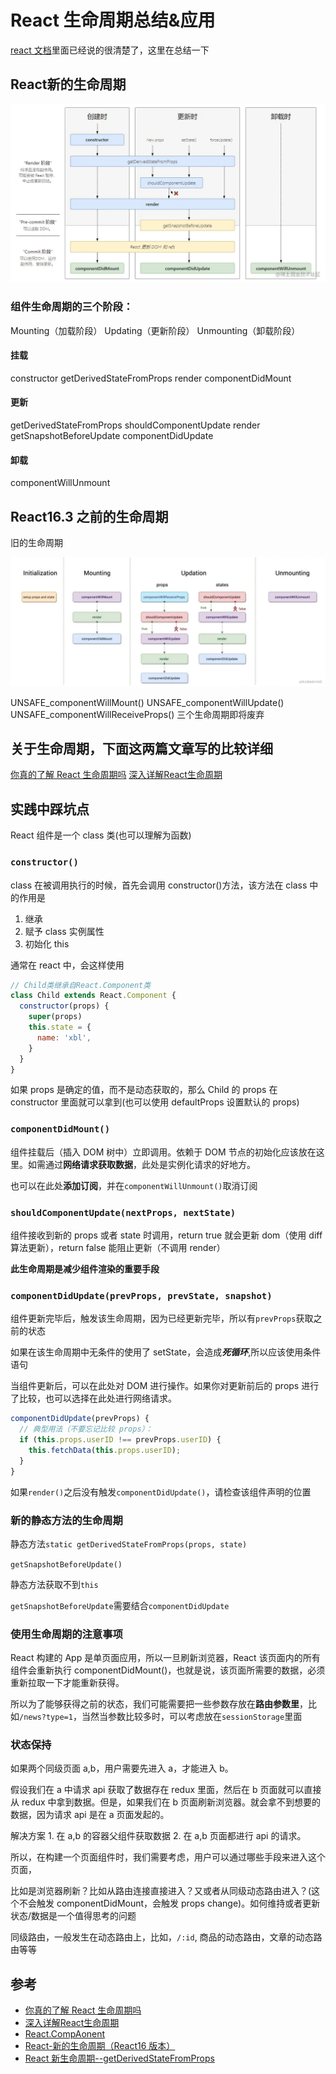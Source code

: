 # React 生命周期总结&应用

[react 文档](https://zh-hans.reactjs.org/docs/react-component.html)里面已经说的很清楚了，这里在总结一下

## React新的生命周期

![新的生命周期](./images/lifecycle/new_lifecycle.png)

### 组件生命周期的三个阶段：

Mounting（加载阶段）
Updating（更新阶段）
Unmounting（卸载阶段）

#### 挂载

constructor
getDerivedStateFromProps
render
componentDidMount


#### 更新

getDerivedStateFromProps
shouldComponentUpdate
render
getSnapshotBeforeUpdate
componentDidUpdate


#### 卸载

componentWillUnmount


## React16.3 之前的生命周期

旧的生命周期

![旧的声明周期](./images/lifecycle/old_lifecycle.png)

UNSAFE_componentWillMount()
UNSAFE_componentWillUpdate()
UNSAFE_componentWillReceiveProps() 三个生命周期即将废弃

## 关于生命周期，下面这两篇文章写的比较详细

[你真的了解 React 生命周期吗](https://juejin.cn/post/6844904021233238024)
[深入详解React生命周期](https://juejin.cn/post/6914112105964634119)

## 实践中踩坑点

React 组件是一个 class 类(也可以理解为函数)

### `constructor()`

class 在被调用执行的时候，首先会调用 constructor()方法，该方法在 class 中的作用是

1. 继承
2. 赋予 class 实例属性
3. 初始化 this

通常在 react 中，会这样使用

```js
// Child类继承自React.Component类
class Child extends React.Component {
  constructor(props) {
    super(props)
    this.state = {
      name: 'xbl',
    }
  }
}
```

如果 props 是确定的值，而不是动态获取的，那么 Child 的 props 在 constructor 里面就可以拿到(也可以使用 defaultProps 设置默认的 props)


### `componentDidMount()`

组件挂载后（插入 DOM 树中）立即调用。依赖于 DOM 节点的初始化应该放在这里。如需通过**网络请求获取数据**，此处是实例化请求的好地方。

也可以在此处**添加订阅**，并在`componentWillUnmount()`取消订阅

### `shouldComponentUpdate(nextProps, nextState)`

组件接收到新的 props 或者 state 时调用，return true 就会更新 dom（使用 diff 算法更新），return false 能阻止更新（不调用 render）

**此生命周期是减少组件渲染的重要手段**

### `componentDidUpdate(prevProps, prevState, snapshot)`

组件更新完毕后，触发该生命周期，因为已经更新完毕，所以有`prevProps`获取之前的状态

如果在该生命周期中无条件的使用了 setState，会造成***死循环***,所以应该使用条件语句

当组件更新后，可以在此处对 DOM 进行操作。如果你对更新前后的 props 进行了比较，也可以选择在此处进行网络请求。

```js
componentDidUpdate(prevProps) {
  // 典型用法（不要忘记比较 props）：
  if (this.props.userID !== prevProps.userID) {
    this.fetchData(this.props.userID);
  }
}
```

如果`render()`之后没有触发`componentDidUpdate()`，请检查该组件声明的位置

### 新的静态方法的生命周期

静态方法`static getDerivedStateFromProps(props, state)`

`getSnapshotBeforeUpdate()`

静态方法获取不到`this`

`getSnapshotBeforeUpdate`需要结合`componentDidUpdate`

### 使用生命周期的注意事项

React 构建的 App 是单页面应用，所以一旦刷新浏览器，React 该页面内的所有组件会重新执行 componentDidMount()，也就是说，该页面所需要的数据，必须重新拉取一下才能重新获得。

所以为了能够获得之前的状态，我们可能需要把一些参数存放在**路由参数里**，比如`/news?type=1`，当然当参数比较多时，可以考虑放在`sessionStorage`里面

### 状态保持

如果两个同级页面 a,b，用户需要先进入 a，才能进入 b。

假设我们在 a 中请求 api 获取了数据存在 redux 里面，然后在 b 页面就可以直接从 redux 中拿到数据。但是，如果我们在 b 页面刷新浏览器。就会拿不到想要的数据，因为请求 api 是在 a 页面发起的。

解决方案 1. 在 a,b 的容器父组件获取数据 2. 在 a,b 页面都进行 api 的请求。

所以，在构建一个页面组件时，我们需要考虑，用户可以通过哪些手段来进入这个页面，

比如是浏览器刷新？比如从路由连接直接进入？又或者从同级动态路由进入？(这个不会触发 componentDidMount，会触发 props change)。如何维持或者更新状态/数据是一个值得思考的问题

同级路由，一般发生在动态路由上，比如，`/:id`, 商品的动态路由，文章的动态路由等等

## 参考


- [你真的了解 React 生命周期吗](https://juejin.cn/post/6844904021233238024)
- [深入详解React生命周期](https://juejin.cn/post/6914112105964634119)
- [React.CompAonent](https://zh-hans.reactjs.org/docs/react-component.html)
- [React-新的生命周期（React16 版本）](https://segmentfault.com/a/1190000016617400)
- [React 新生命周期--getDerivedStateFromProps](https://www.jianshu.com/p/50fe3fb9f7c3)
